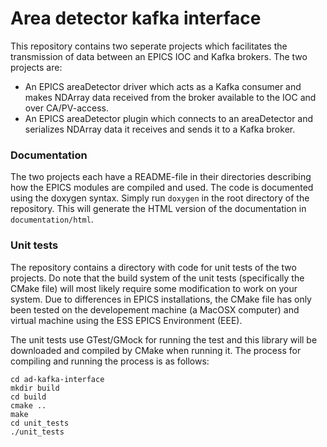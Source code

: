# Area detector kafka interface

This repository contains two seperate projects which facilitates the transmission of data between an EPICS IOC and Kafka brokers. The two projects are:

* An EPICS areaDetector driver which acts as a Kafka consumer and makes NDArray data received from the broker available to the IOC and over CA/PV-access.
* An EPICS areaDetector plugin which connects to an areaDetector and serializes NDArray data it receives and sends it to a Kafka broker.

### Documentation
The two projects each have a README-file in their directories describing how the EPICS modules are compiled and used. The code is documented using the doxygen syntax. Simply run `doxygen` in the root directory of the repository. This will generate the HTML version of the documentation in `documentation/html`.

### Unit tests
The repository contains a directory with code for unit tests of the two projects. Do note that the build system of the unit tests (specifically the CMake file) will most likely require some modification to work on your system. Due to differences in EPICS installations, the CMake file has only been tested on the developement machine (a MacOSX computer) and virtual machine using the ESS EPICS Environment (EEE).

The unit tests use GTest/GMock for running the test and this library will be downloaded and compiled by CMake when running it. The process for compiling and running the process is as follows:

```
cd ad-kafka-interface
mkdir build
cd build
cmake ..
make
cd unit_tests
./unit_tests
```


